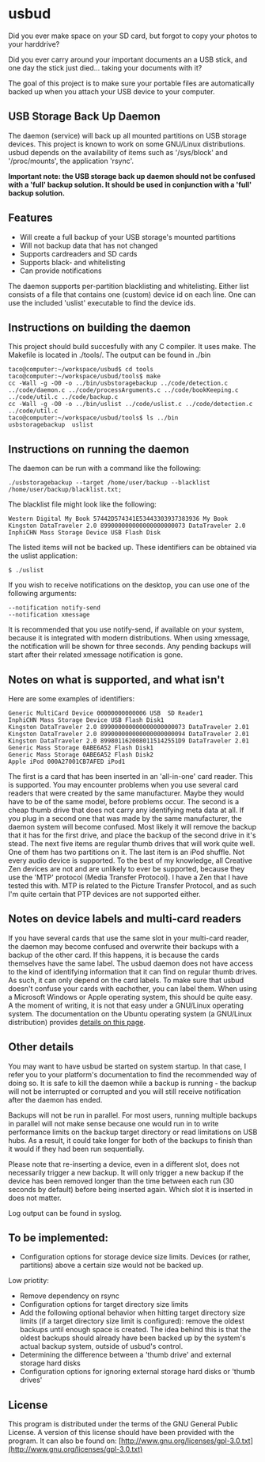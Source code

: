 usbud
=====

Did you ever make space on your SD card, but forgot to copy your photos to your harddrive?

Did you ever carry around your important documents an a USB stick, and one day the stick just died... taking your documents with it?

The goal of this project is to make sure your portable files are automatically backed up when you attach your USB device to your computer.

## USB Storage Back Up Daemon
The daemon (service) will back up all mounted partitions on USB storage devices.
This project is known to work on some GNU/Linux distributions. usbud depends on the availability of items such as '/sys/block' and '/proc/mounts', the application 'rsync'.

**Important note: the USB storage back up daemon should not be confused with a 'full' backup solution. It should be used in conjunction with a 'full' backup solution.**

## Features

- Will create a full backup of your USB storage's mounted partitions
- Will not backup data that has not changed
- Supports cardreaders and SD cards
- Supports black- and whitelisting
- Can provide notifications 

The daemon supports per-partition blacklisting and whitelisting. Either list consists of a file that contains one (custom) device id on each line. One can use the included 'uslist' executable to find the device ids.

## Instructions on building the daemon
This project should build succesfully with any C compiler.
It uses make. The Makefile is located in ./tools/.
The output can be found in ./bin

	taco@computer:~/workspace/usbud$ cd tools
	taco@computer:~/workspace/usbud/tools$ make
	cc -Wall -g -O0 -o ../bin/usbstoragebackup ../code/detection.c ../code/daemon.c ../code/processArguments.c ../code/bookKeeping.c ../code/util.c ../code/backup.c
	cc -Wall -g -O0 -o ../bin/uslist ../code/uslist.c ../code/detection.c ../code/util.c
	taco@computer:~/workspace/usbud/tools$ ls ../bin
	usbstoragebackup  uslist

## Instructions on running the daemon
The daemon can be run with a command like the following:

    ./usbstoragebackup --target /home/user/backup --blacklist /home/user/backup/blacklist.txt;

The blacklist file might look like the following:

    Western Digital My Book 57442D574341E53443303937383936 My Book
    Kingston DataTraveler 2.0 899000000000000000000073 DataTraveler 2.0
    InphiCHN Mass Storage Device USB Flash Disk

The listed items will not be backed up. These identifiers can be obtained via the uslist application:

	$ ./uslist
    
If you wish to receive notifications on the desktop, you can use one of the following arguments:

    --notification notify-send
    --notification xmessage
    
It is recommended that you use notify-send, if available on your system, because it is integrated with modern distributions. 
When using xmessage, the notification will be shown for three seconds. Any pending backups will start after their related xmessage notification is gone.

## Notes on what is supported, and what isn't

Here are some examples of identifiers:

	Generic MultiCard Device 00000000000006 USB  SD Reader1
	InphiCHN Mass Storage Device USB Flash Disk1
	Kingston DataTraveler 2.0 899000000000000000000073 DataTraveler 2.01
	Kingston DataTraveler 2.0 899000000000000000000094 DataTraveler 2.01
	Kingston DataTraveler 2.0 8998011620080115142551D9 DataTraveler 2.01
	Generic Mass Storage 0ABE6A52 Flash Disk1
    Generic Mass Storage 0ABE6A52 Flash Disk2
	Apple iPod 000A27001CB7AFED iPod1

The first is a card that has been inserted in an 'all-in-one' card reader. This  is supported. You may encounter problems when you use several card readers that were created by the same manufacturer. Maybe they would have to be of the same model, before problems occur.
The second is a cheap thumb drive that does not carry any identifying meta data at all. If you plug in a second one that was made by the same manufacturer, the daemon system will become confused. Most likely it will remove the backup that it has for the first drive, and place the backup of the second drive in it's stead. 
The next five items are regular thumb drives that will work quite well. One of them has two partitions on it.
The last item is an iPod shuffle. Not every audio device is supported. To the best of my knowledge, all Creative Zen devices are not and are unlikely to ever be supported, because they use the 'MTP' protocol (Media Transfer Protocol). I have a Zen that I have tested this with. MTP is related to the Picture Transfer Protocol, and as such I'm quite certain that PTP devices are not supported either.

## Notes on device labels and multi-card readers
If you have several cards that use the same slot in your multi-card reader, the daemon may become confused and overwrite their backups with a backup of the other card.
If this happens, it is because the cards themselves have the same label. The usbud daemon does not have access to the kind of identifying information that it can find on regular thumb drives. As such, it can only depend on the card labels.
To make sure that usbud doesn't confuse your cards with eachother, you can label them. When using a Microsoft Windows or Apple operating system, this should be quite easy.
A the moment of writing, it is not that easy under a GNU/Linux operating system. The documentation on the Ubuntu operating system (a GNU/Linux distribution) provides [details on this page](https://help.ubuntu.com/community/RenameUSBDrive).

## Other details 

You may want to have usbud be started on system startup. In that case, I refer you to your platform's documentation to find the recommended way of doing so. It is safe to kill the daemon while a backup is running - the backup will not be interrupted or corrupted and you will still receive notification after the daemon has ended.

Backups will not be run in parallel. For most users, running multiple backups in parallel will not make sense because one would run in to write performance limits on the backup target directory or read limitations on USB hubs. As a result, it could take longer for both of the backups to finish than it would if they had been run sequentially.

Please note that re-inserting a device, even in a different slot, does not necessarily trigger a new backup. It will only trigger a new backup if the device has been removed longer than the time between each run (30 seconds by default) before being inserted again. Which slot it is inserted in does not matter.

Log output can be found in syslog.

## To be implemented:
- Configuration options for storage device size limits. Devices (or rather, partitions) above a certain size would not be backed up.

Low priotity:
- Remove dependency on rsync
- Configuration options for target directory size limits
- Add the following optional behavior when hitting target directory size limits (if  a target directory size limit is configured): remove the oldest backups until enough space is created. The idea behind this is that the oldest backups should already have been backed up by the system's actual backup system, outside of usbud's control.
- Determining the difference between a 'thumb drive' and external storage hard disks
- Configuration options for ignoring external storage hard disks or 'thumb drives'

## License
This program is distributed under the terms of the GNU General Public License. A version of this license should have been provided with the program. It can also be found on: [http://www.gnu.org/licenses/gpl-3.0.txt](http://www.gnu.org/licenses/gpl-3.0.txt)
